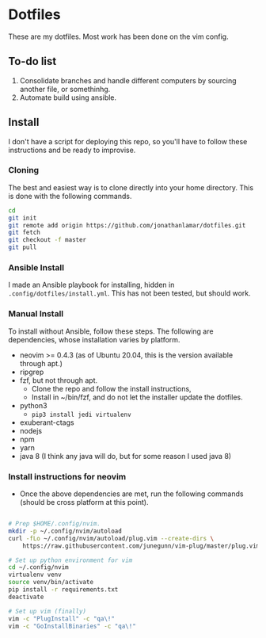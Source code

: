 # Dotfiles

These are my dotfiles.  Most work has been done on the vim config.

## To-do list

1. Consolidate branches and handle different computers by sourcing another file,
   or somethinhg.
2. Automate build using ansible.

## Install

I don't have a script for deploying this repo, so you'll have to follow these
instructions and be ready to improvise.

### Cloning

The best and easiest way is to clone directly into your home directory. This is
done with the following commands.

```bash
cd
git init
git remote add origin https://github.com/jonathanlamar/dotfiles.git
git fetch
git checkout -f master
git pull
```

### Ansible Install

I made an Ansible playbook for installing, hidden in
`.config/dotfiles/install.yml`.  This has not been tested, but should work.

### Manual Install

To install without Ansible, follow these steps.  The following are dependencies,
whose installation varies by platform.

* neovim >= 0.4.3 (as of Ubuntu 20.04, this is the version available through
    apt.)
* ripgrep
* fzf, but not through apt.
  * Clone the repo and follow the install instructions,
  * Install in ~/bin/fzf, and do not let the installer update the dotfiles.
* python3
  * `pip3 install jedi virtualenv`
* exuberant-ctags
* nodejs
* npm
* yarn
* java 8 (I think any java will do, but for some reason I used java 8)

### Install instructions for neovim

* Once the above dependencies are met, run the following commands (should be
cross platform at this point).

```bash

# Prep $HOME/.config/nvim.
mkdir -p ~/.config/nvim/autoload
curl -fLo ~/.config/nvim/autoload/plug.vim --create-dirs \
    https://raw.githubusercontent.com/junegunn/vim-plug/master/plug.vim

# Set up python environment for vim
cd ~/.config/nvim
virtualenv venv
source venv/bin/activate
pip install -r requirements.txt
deactivate

# Set up vim (finally)
vim -c "PlugInstall" -c "qa\!"
vim -c "GoInstallBinaries" -c "qa\!"
```


